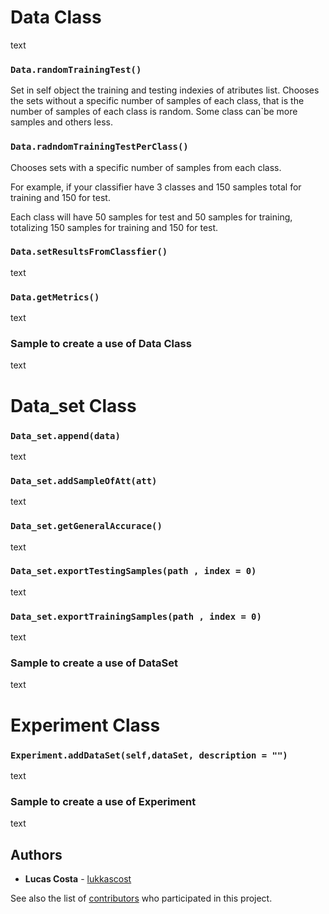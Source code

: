 # Data Class
text

### ```Data.randomTrainingTest()```
Set in self object the training and testing indexies of atributes list.
Chooses the sets without a specific number of samples of each class, that is the number of samples of each class is random. Some class can`be more samples and others less.


### ```Data.radndomTrainingTestPerClass()```
Chooses sets with a specific number of samples from each class. 

For example, if your classifier have 3 classes and 150 samples total for training and 150 for test. 

Each class will have 50 samples for test and 50 samples for training, totalizing 150 samples for training and 150 for test.

### ```Data.setResultsFromClassfier()```
text

### ```Data.getMetrics()```
text


### Sample to create a use of Data Class
text


# Data_set Class

### ```Data_set.append(data)```
text


### ```Data_set.addSampleOfAtt(att)```
text


### ```Data_set.getGeneralAccurace()```
text


### ```Data_set.exportTestingSamples(path , index = 0)```
text


### ```Data_set.exportTrainingSamples(path , index = 0)```
text

### Sample to create a use of DataSet
text


# Experiment Class

### ```Experiment.addDataSet(self,dataSet, description = "")```
text

### Sample to create a use of Experiment
text



## Authors

* **Lucas Costa** - [lukkascost](https://github.com/lukkascost)

See also the list of [contributors](https://github.com/lukkascost/MachineLearn/contributors) who participated in this project.
